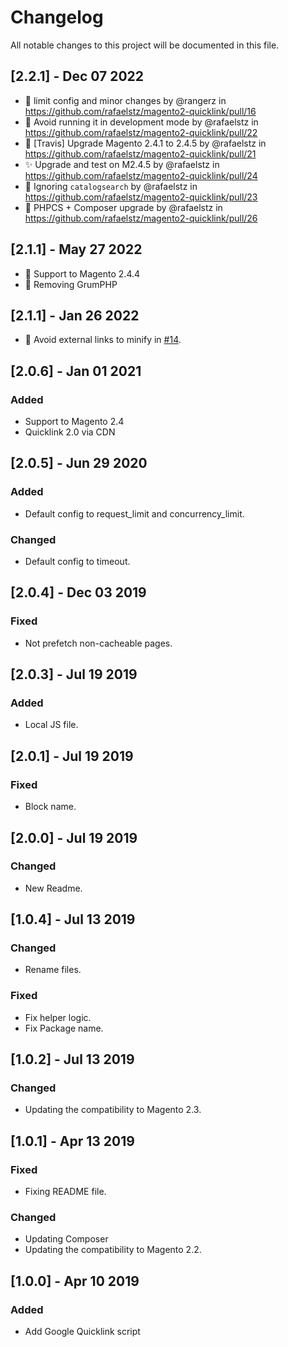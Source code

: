 # Changelog
All notable changes to this project will be documented in this file.

## [2.2.1] - Dec 07 2022

- 🐛 limit config and minor changes by @rangerz in https://github.com/rafaelstz/magento2-quicklink/pull/16
-  🐛 Avoid running it in development mode by @rafaelstz in https://github.com/rafaelstz/magento2-quicklink/pull/22
-  🤖 [Travis] Upgrade Magento 2.4.1 to 2.4.5 by @rafaelstz in https://github.com/rafaelstz/magento2-quicklink/pull/21
-  ✨ Upgrade and test on M2.4.5 by @rafaelstz in https://github.com/rafaelstz/magento2-quicklink/pull/24
-  🐛 Ignoring `catalogsearch` by @rafaelstz in https://github.com/rafaelstz/magento2-quicklink/pull/23
-  🐛 PHPCS + Composer upgrade by @rafaelstz in https://github.com/rafaelstz/magento2-quicklink/pull/26

## [2.1.1] - May 27 2022

- 🐛 Support to Magento 2.4.4
- 🐛 Removing GrumPHP

## [2.1.1] - Jan 26 2022

- 🐛 Avoid external links to minify in [#14](https://github.com/rafaelstz/magento2-quicklink/pull/14).

## [2.0.6] - Jan 01 2021

### Added
- Support to Magento 2.4
- Quicklink 2.0 via CDN

## [2.0.5] - Jun 29 2020

### Added
- Default config to request_limit and concurrency_limit.

### Changed
- Default config to timeout.

## [2.0.4] - Dec 03 2019

### Fixed
- Not prefetch non-cacheable pages.

## [2.0.3] - Jul 19 2019

### Added
- Local JS file.

## [2.0.1] - Jul 19 2019

### Fixed
- Block name.

## [2.0.0] - Jul 19 2019

### Changed
- New Readme.

## [1.0.4] - Jul 13 2019

### Changed
- Rename files.

### Fixed
- Fix helper logic.
- Fix Package name.

## [1.0.2] - Jul 13 2019

### Changed
- Updating the compatibility to Magento 2.3.

## [1.0.1] - Apr 13 2019

### Fixed
- Fixing README file.

### Changed
- Updating Composer
- Updating the compatibility to Magento 2.2.

## [1.0.0] - Apr 10 2019

### Added
- Add Google Quicklink script
